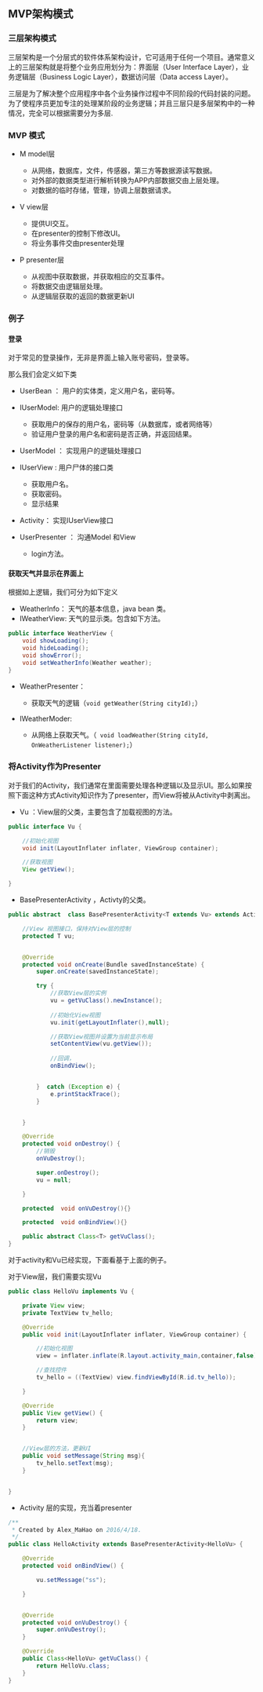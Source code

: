 ## MVP架构模式

### 三层架构模式

三层架构是一个分层式的软件体系架构设计，它可适用于任何一个项目。通常意义上的三层架构就是将整个业务应用划分为：界面层（User Interface Layer），业务逻辑层（Business Logic Layer），数据访问层（Data access Layer）。

三层是为了解决整个应用程序中各个业务操作过程中不同阶段的代码封装的问题。为了使程序员更加专注的处理某阶段的业务逻辑；并且三层只是多层架构中的一种情况，完全可以根据需要分为多层.

### MVP 模式

- M model层
	- 从网络，数据库，文件，传感器，第三方等数据源读写数据。
	- 对外部的数据类型进行解析转换为APP内部数据交由上层处理。
	- 对数据的临时存储，管理，协调上层数据请求。

- V view层
	- 提供UI交互。
	- 在presenter的控制下修改UI。
	- 将业务事件交由presenter处理

- P presenter层
	- 从视图中获取数据，并获取相应的交互事件。
	- 将数据交由逻辑层处理。
	- 从逻辑层获取的返回的数据更新UI

### 例子

#### 登录

对于常见的登录操作，无非是界面上输入账号密码，登录等。

那么我们会定义如下类

- UserBean ： 用户的实体类，定义用户名，密码等。

- IUserModel: 用户的逻辑处理接口
	- 获取用户的保存的用户名，密码等（从数据库，或者网络等）
	- 验证用户登录的用户名和密码是否正确，并返回结果。

- UserModel ： 实现用户的逻辑处理接口

- IUserView : 用户尸体的接口类
	- 获取用户名。
	- 获取密码。
	- 显示结果
- Activity： 实现IUserView接口

- UserPresenter ： 沟通Model 和View
	- login方法。

#### 获取天气并显示在界面上

根据如上逻辑，我们可分为如下定义

- WeatherInfo： 天气的基本信息，java bean 类。
- IWeatherView: 天气的显示类。包含如下方法。
```java 
public interface WeatherView {
    void showLoading();
    void hideLoading();
    void showError();
    void setWeatherInfo(Weather weather);
}
``` 

- WeatherPresenter： 
	- 获取天气的逻辑（`void getWeather(String cityId);`）

- IWeatherModer:
	- 从网络上获取天气。（` void loadWeather(String cityId, OnWeatherListener listener);`）

### 将Activity作为Presenter

对于我们的Activity，我们通常在里面需要处理各种逻辑以及显示UI。那么如果按照下面这种方式Activity知识作为了presenter，而View将被从Activity中剥离出。

- Vu ：View层的父类，主要包含了加载视图的方法。

```java 
public interface Vu {

	//初始化视图
    void init(LayoutInflater inflater, ViewGroup container);

	//获取视图
    View getView();

}
```

- BasePresenterActivity ，Activty的父类。

```java 
public abstract  class BasePresenterActivity<T extends Vu> extends Activity {

    //View 视图接口，保持对View层的控制
    protected T vu;


    @Override
    protected void onCreate(Bundle savedInstanceState) {
        super.onCreate(savedInstanceState);

        try {
            //获取View层的实例
            vu = getVuClass().newInstance();
            
            //初始化View视图
            vu.init(getLayoutInflater(),null);

            //获取View视图并设置为当前显示布局
            setContentView(vu.getView());
            
            //回调，
            onBindView();


        }  catch (Exception e) {
            e.printStackTrace();
        }


    }

    @Override
    protected void onDestroy() {
        //销毁
        onVuDestroy();

        super.onDestroy();
        vu = null;

    }

    protected  void onVuDestroy(){}

    protected  void onBindView(){}

    public abstract Class<T> getVuClass();
}


```

对于activity和Vu已经实现，下面看基于上面的例子。

对于View层，我们需要实现Vu
```java 
public class HelloVu implements Vu {

    private View view;
    private TextView tv_hello;

    @Override
    public void init(LayoutInflater inflater, ViewGroup container) {

        //初始化视图
        view = inflater.inflate(R.layout.activity_main,container,false);

        //查找控件
        tv_hello = ((TextView) view.findViewById(R.id.tv_hello));

    }

    @Override
    public View getView() {
        return view;
    }


    //View层的方法，更新UI
    public void setMessage(String msg){
        tv_hello.setText(msg);
    }


}

```
- Activity 层的实现，充当着presenter

```java 
/**
 * Created by Alex_MaHao on 2016/4/18.
 */
public class HelloActivity extends BasePresenterActivity<HelloVu> {

    @Override
    protected void onBindView() {

        vu.setMessage("ss");

    }


    @Override
    protected void onVuDestroy() {
        super.onVuDestroy();
    }

    @Override
    public Class<HelloVu> getVuClass() {
        return HelloVu.class;
    }
}


```



